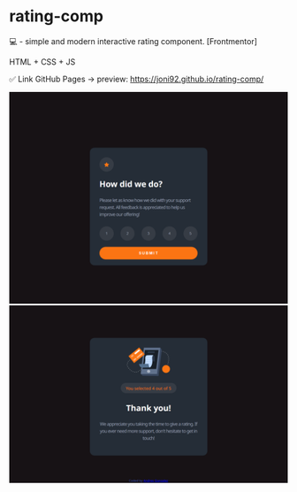 # rating-comp
💻 - simple and modern interactive rating component. [Frontmentor] 

HTML + CSS + JS


✅ Link GitHub Pages -> preview: https://joni92.github.io/rating-comp/

![preview.png](https://github.com/Joni92/rating-comp/blob/main/preview01.png)
![preview.png](https://github.com/Joni92/rating-comp/blob/main/preview02.png)
